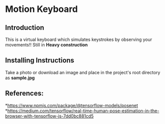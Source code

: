 # Motion Keyboard

## Introduction
This is a virtual keyboard which simulates keystrokes by observing your movements!!
Still in **Heavy construction**

## Installing Instructions
Take a photo or download an image and place in the project's root directory as **sample.jpg**

## References:
*https://www.npmjs.com/package/@tensorflow-models/posenet
*https://medium.com/tensorflow/real-time-human-pose-estimation-in-the-browser-with-tensorflow-js-7dd0bc881cd5


